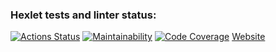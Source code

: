 ### Hexlet tests and linter status:
[![Actions Status](https://github.com/Kudrya33/java-project-72/actions/workflows/hexlet-check.yml/badge.svg)](https://github.com/Kudrya33/java-project-72/actions)
[![Maintainability](https://qlty.sh/badges/df299474-4790-4bf1-af0e-49d715cfa1f1/maintainability.svg)](https://qlty.sh/gh/Kudrya33/projects/java-project-72)
[![Code Coverage](https://qlty.sh/badges/df299474-4790-4bf1-af0e-49d715cfa1f1/test_coverage.svg)](https://qlty.sh/gh/Kudrya33/projects/java-project-72)
[Website](https://java-project-72-zy72.onrender.com/)
